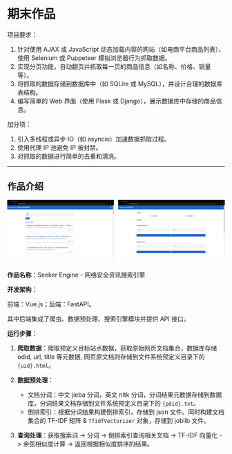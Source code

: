 # 期末作品

项目要求：

1. 针对使用 AJAX 或 JavaScript 动态加载内容的网站（如电商平台商品列表），使用 Selenium 或 Puppeteer 模拟浏览器行为抓取数据。
2. 实现分页功能，自动翻页并抓取每一页的商品信息（如名称、价格、销量等）。
3. 将抓取的数据存储到数据库中（如 SQLite 或 MySQL），并设计合理的数据库表结构。
4. 编写简单的 Web 界面（使用 Flask 或 Django），展示数据库中存储的商品信息。

加分项：

1. 引入多线程或异步 IO（如 asyncio）加速数据抓取过程。
2. 使用代理 IP 池避免 IP 被封禁。
3. 对抓取的数据进行简单的去重和清洗。

---

## 作品介绍

<div style="display: flex; justify-content: space-between;">
  <img src="imgs/show-index.png" alt="show-index.png" style="width: 49%;">
  <img src="imgs/show-tasks.png" alt="show-tasks.png" style="width: 49%;">
</div>
<br/>

**作品名称**：Seeker Engine - 网络安全资讯搜索引擎

**开发架构**：

前端：Vue.js；后端：FastAPI。

其中后端集成了爬虫、数据预处理、搜索引擎模块并提供 API 接口。

**运行步骤**：

1. **爬取数据**：爬取预定义目标站点数据，获取原始网页文档集合，数据库存储 odid, url, title 等元数据, 网页原文档则存储到文件系统预定义目录下的 `{uid}.html`。
2. **数据预处理**：

   - 文档分词：中文 jieba 分词，英文 nltk 分词，分词结果元数据存储到数据库，分词结果文档存储到文件系统预定义目录下的 `{pdid}.txt`。
   - 倒排索引：根据分词结果构建倒排索引，存储到 json 文件。同时构建文档集合的 TF-IDF 矩阵 & `TfidfVectorizer` 对象，存储到 joblib 文件。

3. **查询处理**：获取搜索词 -> 分词 -> 倒排索引查询相关文档 -> TF-IDF 向量化 -> 余弦相似度计算 -> 返回根据相似度排序的结果。
